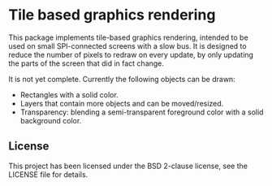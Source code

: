 # Tile based graphics rendering

This package implements tile-based graphics rendering, intended to be used on
small SPI-connected screens with a slow bus. It is designed to reduce the
number of pixels to redraw on every update, by only updating the parts of the
screen that did in fact change.

It is not yet complete. Currently the following objects can be drawn:

  * Rectangles with a solid color.
  * Layers that contain more objects and can be moved/resized.
  * Transparency: blending a semi-transparent foreground color with a solid
    background color.

## License

This project has been licensed under the BSD 2-clause license, see the LICENSE
file for details.
